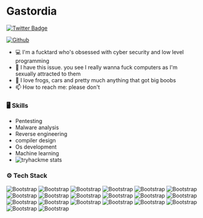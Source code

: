 # Gastordia


[![Twitter Badge](https://img.shields.io/badge/-Twitter-1da1f2?labelColor=1da1f2&logo=twitter&logoColor=white&link=https://twitter.com/7owayServers)](https://twitter.com/7owayServers)




[![Github](https://img.shields.io/github/followers/Gastordia?label=Follow&style=social)](https://github.com/Gastordia)

- 💻 I'm a fucktard who's obsessed with cyber security and low level programming 
- 🤔 I have this issue. you see I really wanna fuck computers as I'm sexually attracted to them 
- 🌱 I love frogs, cars and pretty much anything that got big boobs 
- 📫 How to reach me: please don't 


### 🖥 Skills

- Pentesting
- Malware analysis 
- Reverse engineering
- compiler design 
- Os development
- Machine learning
- ![tryhackme stats](https://raw.githubusercontent.com/7oway.servers/7oway.servers/master/assets/thm_propic.png)
### ⚙️ Tech Stack

![Bootstrap](https://img.shields.io/badge/-Python-05122A?style=flat-square&logo=Python&color=000000) ![Bootstrap](https://img.shields.io/badge/-Docker-05122A?style=flat-square&logo=Docker&color=000000) ![Bootstrap](https://img.shields.io/badge/-Kubernetes-05122A?style=flat-square&logo=Kubernetes&color=000000) ![Bootstrap](https://img.shields.io/badge/-Rust-05122A?style=flat-square&logo=Rust&color=000000) ![Bootstrap](https://img.shields.io/badge/-TensorFlow-05122A?style=flat-square&logo=TensorFlow&color=000000) ![Bootstrap](https://img.shields.io/badge/-PyTorch-05122A?style=flat-square&logo=PyTorch&color=000000) ![Bootstrap](https://img.shields.io/badge/-Scikit%20Learn-05122A?style=flat-square&logo=Scikit-Learn&color=000000) ![Bootstrap](https://img.shields.io/badge/-MongoDB-05122A?style=flat-square&logo=MongoDB&color=000000) ![Bootstrap](https://img.shields.io/badge/-MySQL-05122A?style=flat-square&logo=MySQL&color=000000) ![Bootstrap](https://img.shields.io/badge/-PostgreSQL-05122A?style=flat-square&logo=PostgreSQL&color=000000) ![Bootstrap](https://img.shields.io/badge/-Numpy-05122A?style=flat-square&logo=Numpy&color=000000) ![Bootstrap](https://img.shields.io/badge/-Matplotlib-05122A?style=flat-square&logo=Matplotlib&color=000000) ![Bootstrap](https://img.shields.io/badge/-Flask-05122A?style=flat-square&logo=Flask&color=000000) ![Bootstrap](https://img.shields.io/badge/-F%20language%20-05122A?style=flat-square&logo=F-language&color=000000) ![Bootstrap](https://img.shields.io/badge/-Java%20-05122A?style=flat-square&logo=Java&color=000000) ![Bootstrap](https://img.shields.io/badge/-D%20language%20-05122A?style=flat-square&logo=D-language&color=000000) ![Bootstrap](https://img.shields.io/badge/-C%20language%20-05122A?style=flat-square&logo=C-language&color=000000) ![Bootstrap](https://img.shields.io/badge/-Direct%20X-05122A?style=flat-square&logo=Direct-X&color=000000) ![Bootstrap](https://img.shields.io/badge/-Women-05122A?style=flat-square&logo=Women&color=000000) ![Bootstrap](https://img.shields.io/badge/-Assembly-05122A?style=flat-square&logo=Assembly&color=000000)



